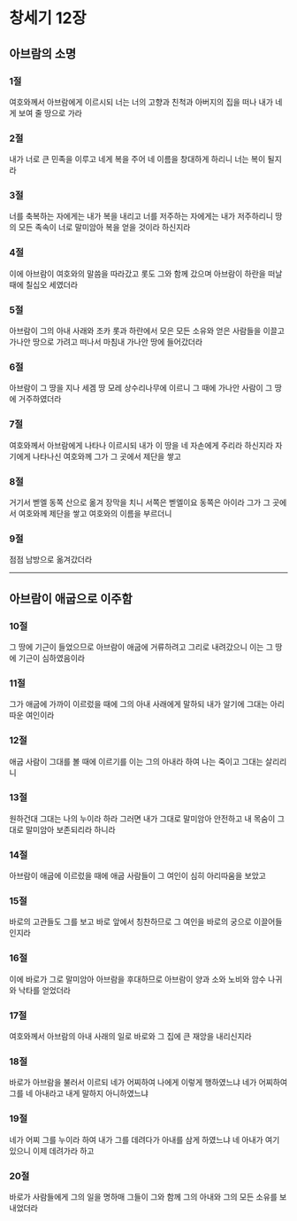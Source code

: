 # 창세기 12장

## 아브람의 소명

### 1절
여호와께서 아브람에게 이르시되 너는 너의 고향과 친척과 아버지의 집을 떠나 내가 네게 보여 줄 땅으로 가라

### 2절
내가 너로 큰 민족을 이루고 네게 복을 주어 네 이름을 창대하게 하리니 너는 복이 될지라

### 3절
너를 축복하는 자에게는 내가 복을 내리고 너를 저주하는 자에게는 내가 저주하리니 땅의 모든 족속이 너로 말미암아 복을 얻을 것이라 하신지라

### 4절
이에 아브람이 여호와의 말씀을 따라갔고 롯도 그와 함께 갔으며 아브람이 하란을 떠날 때에 칠십오 세였더라

### 5절
아브람이 그의 아내 사래와 조카 롯과 하란에서 모은 모든 소유와 얻은 사람들을 이끌고 가나안 땅으로 가려고 떠나서 마침내 가나안 땅에 들어갔더라

### 6절
아브람이 그 땅을 지나 세겜 땅 모레 상수리나무에 이르니 그 때에 가나안 사람이 그 땅에 거주하였더라

### 7절
여호와께서 아브람에게 나타나 이르시되 내가 이 땅을 네 자손에게 주리라 하신지라 자기에게 나타나신 여호와께 그가 그 곳에서 제단을 쌓고

### 8절
거기서 벧엘 동쪽 산으로 옮겨 장막을 치니 서쪽은 벧엘이요 동쪽은 아이라 그가 그 곳에서 여호와께 제단을 쌓고 여호와의 이름을 부르더니

### 9절
점점 남방으로 옮겨갔더라

---

## 아브람이 애굽으로 이주함

### 10절
그 땅에 기근이 들었으므로 아브람이 애굽에 거류하려고 그리로 내려갔으니 이는 그 땅에 기근이 심하였음이라

### 11절
그가 애굽에 가까이 이르렀을 때에 그의 아내 사래에게 말하되 내가 알기에 그대는 아리따운 여인이라

### 12절
애굽 사람이 그대를 볼 때에 이르기를 이는 그의 아내라 하여 나는 죽이고 그대는 살리리니

### 13절
원하건대 그대는 나의 누이라 하라 그러면 내가 그대로 말미암아 안전하고 내 목숨이 그대로 말미암아 보존되리라 하니라

### 14절
아브람이 애굽에 이르렀을 때에 애굽 사람들이 그 여인이 심히 아리따움을 보았고

### 15절
바로의 고관들도 그를 보고 바로 앞에서 칭찬하므로 그 여인을 바로의 궁으로 이끌어들인지라

### 16절
이에 바로가 그로 말미암아 아브람을 후대하므로 아브람이 양과 소와 노비와 암수 나귀와 낙타를 얻었더라

### 17절
여호와께서 아브람의 아내 사래의 일로 바로와 그 집에 큰 재앙을 내리신지라

### 18절
바로가 아브람을 불러서 이르되 네가 어찌하여 나에게 이렇게 행하였느냐 네가 어찌하여 그를 네 아내라고 내게 말하지 아니하였느냐

### 19절
네가 어찌 그를 누이라 하여 내가 그를 데려다가 아내를 삼게 하였느냐 네 아내가 여기 있으니 이제 데려가라 하고

### 20절
바로가 사람들에게 그의 일을 명하매 그들이 그와 함께 그의 아내와 그의 모든 소유를 보내었더라
